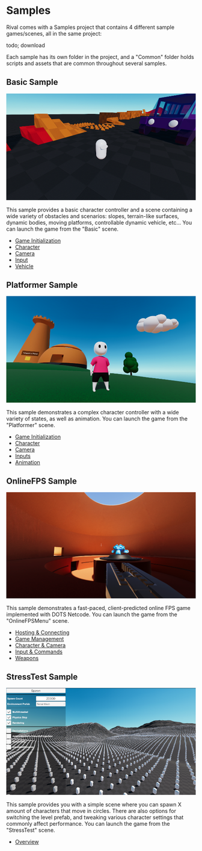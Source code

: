 
# Samples

Rival comes with a Samples project that contains 4 different sample games/scenes, all in the same project:

todo; download

Each sample has its own folder in the project, and a "Common" folder holds scripts and assets that are common throughout several samples.


## Basic Sample

![](./Images/basic_sample.png)

This sample provides a basic character controller and a scene containing a wide variety of obstacles and scenarios: slopes, terrain-like surfaces, dynamic bodies, moving platforms, controllable dynamic vehicle, etc... You can launch the game from the "Basic" scene.
- [Game Initialization](./Samples/BasicSample/game-initialization.md)
- [Character](./Samples/BasicSample/character.md)
- [Camera](./Samples/BasicSample/camera.md)
- [Input](./Samples/BasicSample/input.md)
- [Vehicle](./Samples/BasicSample/vehicle.md)

## Platformer Sample

![](./Images/platformer_sample.png)

This sample demonstrates a complex character controller with a wide variety of states, as well as animation. You can launch the game from the "Platformer" scene.
- [Game Initialization](./Samples/PlatformerSample/game-initialization.md)
- [Character](./Samples/PlatformerSample/character.md)
- [Camera](./Samples/PlatformerSample/camera.md)
- [Inputs](./Samples/PlatformerSample/input.md)
- [Animation](./Samples/PlatformerSample/animation.md)

## OnlineFPS Sample

![](./Images/onlinefps_sample.png)

This sample demonstrates a fast-paced, client-predicted online FPS game implemented with DOTS Netcode. You can launch the game from the "OnlineFPSMenu" scene.
- [Hosting & Connecting](./Samples/OnlineFPSSample/hosting-connecting.md)
- [Game Management](./Samples/OnlineFPSSample/game-management.md)
- [Character & Camera](./Samples/OnlineFPSSample/character-and-camera.md)
- [Input & Commands](./Samples/OnlineFPSSample/input-and-commands.md)
- [Weapons](./Samples/OnlineFPSSample/weapons.md)

## StressTest Sample

![](./Images/stresstest_sample.png)

This sample provides you with a simple scene where you can spawn X amount of characters that move in circles. There are also options for switching the level prefab, and tweaking various character settings that commonly affect performance. You can launch the game from the "StressTest" scene.
- [Overview](./Samples/StressTestSample/overview.md)
